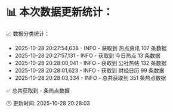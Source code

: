📊 本次数据更新统计：
==========================

📈 数据分类统计：
- 2025-10-28 20:27:54,638 - INFO - 获取到 热点资讯 107 条数据
- 2025-10-28 20:27:57,131 - INFO - 获取到 今日热点 13 条数据
- 2025-10-28 20:28:00,041 - INFO - 获取到 公社热帖 132 条数据
- 2025-10-28 20:28:01,623 - INFO - 获取到 财经日历 99 条数据
- 2025-10-28 20:28:03,334 - INFO - 总共获取到 351 条热点数据

✅ 总共获取到 - 条热点数据

🕐 更新时间: 2025-10-28 20:28:03
